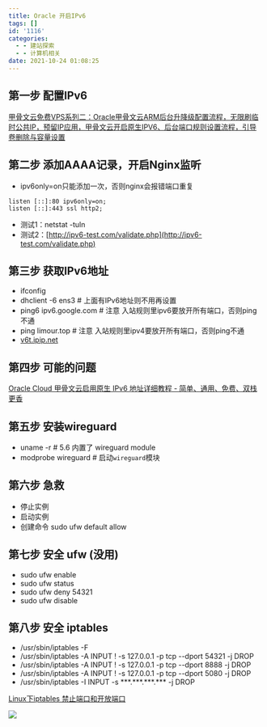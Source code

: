 ```yaml
---
title: Oracle 开启IPv6
tags: []
id: '1116'
categories:
  - - 建站探索
  - - 计算机相关
date: 2021-10-24 01:08:25
---
```


## 第一步 配置IPv6

[甲骨文云免费VPS系列二：Oracle甲骨文云ARM后台升降级配置流程，无限刷临时公共IP，预留IP应用，甲骨文云开启原生IPV6、后台端口规则设置流程，引导卷删除与容量设置](https://www.youtube.com/watch?v=rTYDSYjFoBk)

## 第二步 添加AAAA记录，开启Nginx监听

*   ipv6only=on只能添加一次，否则nginx会报错端口重复

```
listen [::]:80 ipv6only=on;
listen [::]:443 ssl http2;
```

*   测试1：netstat -tuln
*   测试2：[http://ipv6-test.com/validate.php](http://ipv6-test.com/validate.php)

## 第三步 获取IPv6地址

*   ifconfig
*   dhclient -6 ens3 # 上面有IPv6地址则不用再设置
*   ping6 ipv6.google.com # 注意 入站规则里ipv6要放开所有端口，否则ping不通
*   ping limour.top # 注意 入站规则里ipv4要放开所有端口，否则ping不通
*   [v6t.ipip.net](http://v6t.ipip.net/)

## 第四步 可能的问题

[Oracle Cloud 甲骨文云启用原生 IPv6 地址详细教程 - 简单、通用、免费、双栈更香](https://vircloud.net/exp/oracle-cloud-ipv6.html)

## 第五步 安装wireguard

*   uname -r # 5.6 内置了 wireguard module
*   modprobe wireguard # 启动`wireguard`模块

## 第六步 急救

*   停止实例
*   启动实例
*   创建命令 sudo ufw default allow

## 第七步 安全 ufw (没用)

*   sudo ufw enable
*   sudo ufw status
*   sudo ufw deny 54321
*   sudo ufw disable

## 第八步 安全 iptables

*   /usr/sbin/iptables -F
*   /usr/sbin/iptables -A INPUT ! -s 127.0.0.1 -p tcp --dport 54321 -j DROP
*   /usr/sbin/iptables -A INPUT ! -s 127.0.0.1 -p tcp --dport 8888 -j DROP
*   /usr/sbin/iptables -A INPUT ! -s 127.0.0.1 -p tcp --dport 5080 -j DROP
*   /usr/sbin/iptables -I INPUT -s \*\*\*.\*\*\*.\*\*\*.\*\*\* -j DROP

[Linux下iptables 禁止端口和开放端口](https://blog.csdn.net/zht666/article/details/17505789)

[![](https://img-cdn.limour.top/blog_wp/2021/10/8ea6b47ff0fb78f9a848e9648ec364c.jpg)](https://img-cdn.limour.top/blog_wp/2021/10/8ea6b47ff0fb78f9a848e9648ec364c.jpg)